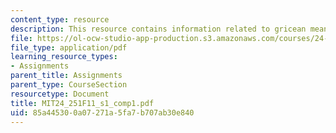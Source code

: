 ```yaml
---
content_type: resource
description: This resource contains information related to gricean meaning.
file: https://ol-ocw-studio-app-production.s3.amazonaws.com/courses/24-251-introduction-to-philosophy-of-language-fall-2011/85a445300a07271a5fa7b707ab30e840_MIT24_251F11_s1_comp1.pdf
file_type: application/pdf
learning_resource_types:
- Assignments
parent_title: Assignments
parent_type: CourseSection
resourcetype: Document
title: MIT24_251F11_s1_comp1.pdf
uid: 85a44530-0a07-271a-5fa7-b707ab30e840
---
```

